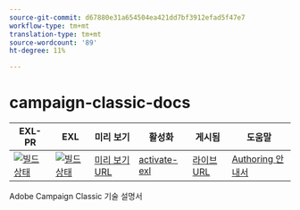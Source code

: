 ```yaml
---
source-git-commit: d67880e31a654504ea421dd7bf3912efad5f47e7
workflow-type: tm+mt
translation-type: tm+mt
source-wordcount: '89'
ht-degree: 11%

---
```

# campaign-classic-docs

| EXL-PR | EXL | 미리 보기 | 활성화 | 게시됨 | 도움말 |
|--- |--- |--- |--- |--- |--- |
| [![빌드 상태](https://docs.ci.corp.adobe.com/view/exl-pr/job/campaign-classic.en_pr-exl/badge/icon)](https://docs.ci.corp.adobe.com/view/exl-pr/job/campaign-classic.en_pr-exl/lastBuild/) | [![빌드 상태](https://docs.ci.corp.adobe.com/view/exl-pr/job/campaign-classic.en_exl/lastBuild/badge/icon)](https://docs.ci.corp.adobe.com/view/exl-pr/job/campaign-classic.en_exl/lastBuild/lastBuild) | [미리 보기 URL](https://experienceleague.corp.adobe.com/docs/campaign-classic/using/campaign-classic-home.html?lang=en) | [activate-exl](https://docs.ci.corp.adobe.com/job/activate-exl/build/) | [라이브 URL](https://experienceleague.adobe.com/docs/campaign-classic/using/campaign-classic-home.html?lang=en) | [Authoring 안내서](https://experienceleague.adobe.com/docs/authoring-guide-exl/using/home.html?lang=en) |

Adobe Campaign Classic 기술 설명서
